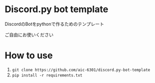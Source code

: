 # Discord.py bot template
DiscordのBotをpythonで作るためのテンプレート

ご自由にお使いください

# How to use

1. `git clone https://github.com/aic-6301/discord.py-bot-template`
2. `pip install -r requirements.txt`
